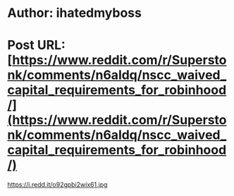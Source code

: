 # Author: ihatedmyboss
# Post URL: [https://www.reddit.com/r/Superstonk/comments/n6aldq/nscc_waived_capital_requirements_for_robinhood/](https://www.reddit.com/r/Superstonk/comments/n6aldq/nscc_waived_capital_requirements_for_robinhood/)


https://i.redd.it/o92gpbi2wix61.jpg